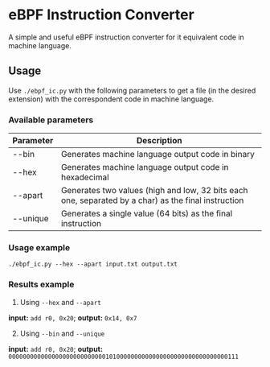 # eBPF Instruction Converter
A simple and useful eBPF instruction converter for it equivalent code in machine language.

## Usage
Use `./ebpf_ic.py` with the following parameters to get a file (in the desired extension) with the correspondent code in machine language.

### Available parameters

| Parameter | Description |
| --- | --- |
| --bin | Generates machine language output code in binary |
| --hex | Generates machine language output code in hexadecimal |
| --apart | Generates two values (high and low, 32 bits each one, separated by a char) as the final instruction |
| --unique | Generates a single value (64 bits) as the final instruction |

### Usage example

`./ebpf_ic.py --hex --apart input.txt output.txt`

### Results example

1. Using `--hex` and `--apart`

**input:** `add r0, 0x20`; **output:** `0x14, 0x7`

2. Using `--bin` and `--unique`

**input:** `add r0, 0x20`; **output:** `0000000000000000000000000001010000000000000000000000000000000111`
